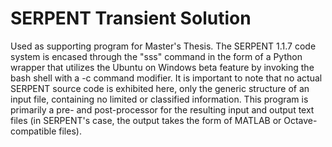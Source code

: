 # SERPENT Transient Solution

Used as supporting program for Master's Thesis. The SERPENT 1.1.7 code system is encased through the "sss" command in the form of a Python wrapper that utilizes the Ubuntu on Windows beta feature by invoking the bash shell with a -c command modifier. It is important to note that no actual SERPENT source code is exhibited here, only the generic structure of an input file, containing no limited or classified information. This program is primarily a pre- and post-processor for the resulting input and output text files (in SERPENT's case, the output takes the form of MATLAB or Octave-compatible files).
